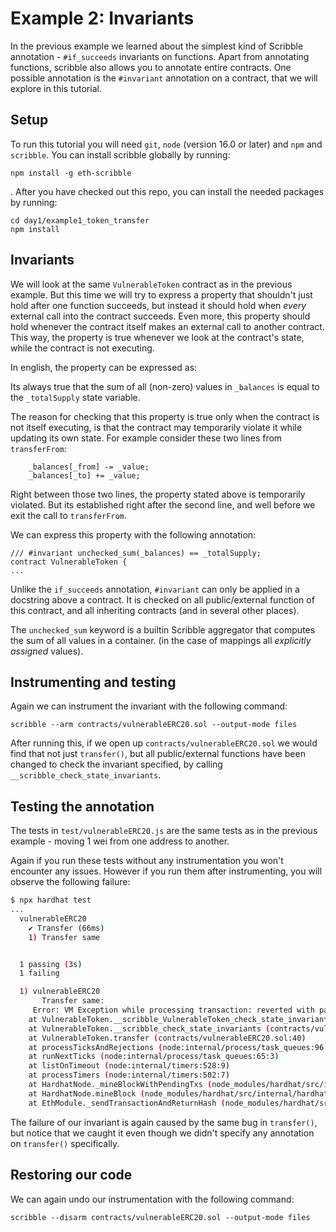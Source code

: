 # Example 2: Invariants

In the previous example we learned about the simplest kind of Scribble
annotation - `#if_succeeds` invariants on functions. Apart from annotating
functions, scribble also allows you to annotate entire contracts. One possible
annotation is the `#invariant` annotation on a contract, that we will explore in this
tutorial.

## Setup

To run this tutorial you will need `git`, `node` (version 16.0 or later) and `npm` and `scribble`.
You can install scribble globally by running:

```
npm install -g eth-scribble
```
.
After you have checked out this repo, you can install the needed packages by running:

```
cd day1/example1_token_transfer
npm install
```

## Invariants

We will look at the same `VulnerableToken` contract as in the previous example.
But this time we will try to express a property that shouldn't just hold after
one function succeeds, but instead it should hold when *every* external call
into the contract succeeds. Even more, this property should hold whenever the
contract itself makes an external call to another contract. This way, the
property is true whenever we look at the contract's state, while the contract is
not executing.

In english, the property can be expressed as:

Its always true that the sum of all (non-zero) values in `_balances` is equal to the `_totalSupply` state variable.

The reason for checking that this property is true only when the contract is not itself executing, is that the contract may temporarily violate it while updating its own state. For example consider these two lines from `transferFrom`:

```
    _balances[_from] -= _value;
    _balances[_to] += _value;
```

Right between those two lines, the property stated above is temporarily violated. But its established right after the second line, and well before we exit the call to `transferFrom`.

We can express this property with the following annotation:

```
/// #invariant unchecked_sum(_balances) == _totalSupply;
contract VulnerableToken {
...
```

Unlike the `if_succeeds` annotation, `#invariant` can only be applied in a
docstring above a contract. It is checked on all public/external function of
this contract, and all inheriting contracts (and in several other places).

The `unchecked_sum` keyword is a builtin Scribble aggregator that computes the
sum of all values in a container. (in the case of mappings all *explicitly
assigned* values).


## Instrumenting and testing

Again we can instrument the invariant with the following command:

```
scribble --arm contracts/vulnerableERC20.sol --output-mode files
```

After running this, if we open up `contracts/vulnerableERC20.sol` we would find that not just `transfer()`, but all public/external functions have been changed to check the invariant specified, by calling `__scribble_check_state_invariants`. 


## Testing the annotation

The tests in `test/vulnerableERC20.js` are the same tests as in the previous example - moving 1 wei from one address to another.

Again if you run these tests without any instrumentation you won't encounter any issues. However if you run them after instrumenting, you will observe the following failure:

```sh
$ npx hardhat test
...
  vulnerableERC20
    ✔ Transfer (66ms)
    1) Transfer same


  1 passing (3s)
  1 failing

  1) vulnerableERC20
       Transfer same:
     Error: VM Exception while processing transaction: reverted with panic code 0x1 (Assertion error)
    at VulnerableToken.__scribble_VulnerableToken_check_state_invariants_internal (contracts/vulnerableERC20.sol:92)
    at VulnerableToken.__scribble_check_state_invariants (contracts/vulnerableERC20.sol:99)
    at VulnerableToken.transfer (contracts/vulnerableERC20.sol:40)
    at processTicksAndRejections (node:internal/process/task_queues:96:5)
    at runNextTicks (node:internal/process/task_queues:65:3)
    at listOnTimeout (node:internal/timers:528:9)
    at processTimers (node:internal/timers:502:7)
    at HardhatNode._mineBlockWithPendingTxs (node_modules/hardhat/src/internal/hardhat-network/provider/node.ts:1802:23)
    at HardhatNode.mineBlock (node_modules/hardhat/src/internal/hardhat-network/provider/node.ts:491:16)
    at EthModule._sendTransactionAndReturnHash (node_modules/hardhat/src/internal/hardhat-network/provider/modules/eth.ts:1522:18)
```

The failure of our invariant is again caused by the same bug in `transfer()`, but notice that we caught it even though we didn't specify any annotation on `transfer()` specifically.

## Restoring our code

We can again undo our instrumentation with the following command:

```
scribble --disarm contracts/vulnerableERC20.sol --output-mode files
```